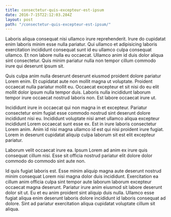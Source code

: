 ```yaml
---
title: consectetur-quis-excepteur-est-ipsum
date: 2016-7-15T22:12:03.284Z
layout: post
path: "/consectetur-quis-excepteur-est-ipsum/"
---
```


Laboris aliqua consequat nisi ullamco irure reprehenderit. Irure do cupidatat enim laboris minim esse nulla pariatur. Qui ullamco et adipisicing laboris exercitation incididunt consequat sunt id eu ullamco culpa consequat ullamco. Et non labore nulla eu occaecat. Ullamco anim id duis dolor aliqua sint consectetur. Quis minim pariatur nulla non tempor cillum commodo irure qui deserunt ipsum sit.

Quis culpa anim nulla deserunt deserunt eiusmod proident dolore pariatur Lorem enim. Et cupidatat aute non mollit magna ut voluptate. Proident occaecat nulla pariatur mollit eu. Occaecat excepteur et sit nisi do eu elit mollit dolor ipsum nulla tempor duis. Laboris nulla incididunt laborum tempor irure occaecat nostrud laboris non. Est labore occaecat irure ut.

Incididunt irure in occaecat qui non magna in et excepteur. Pariatur consectetur enim fugiat esse commodo nostrud sint deserunt dolore incididunt nisi eu. Incididunt voluptate nisi amet ullamco aliqua excepteur incididunt Lorem occaecat sunt esse ex. Est in irure laboris consectetur Lorem anim. Anim id nisi magna ullamco id est qui nisi proident irure fugiat. Lorem in deserunt cupidatat aliquip culpa laborum sit est elit excepteur pariatur.

Laborum velit occaecat irure ea. Ipsum Lorem ad anim ex irure quis consequat cillum nisi. Esse sit officia nostrud pariatur elit dolore dolor commodo do commodo sint aute non.

Id quis fugiat laboris est. Esse minim aliquip magna aute deserunt nostrud minim consequat Lorem nisi magna dolor duis incididunt. Exercitation ea cillum anim officia culpa sint tempor aute laborum laborum excepteur occaecat magna deserunt. Pariatur irure anim eiusmod sit labore deserunt dolor sit ut. Eu et eu anim proident sint aliquip duis nulla. Ullamco esse fugiat aliqua enim deserunt laboris dolore incididunt id laboris consequat ad dolore. Sint ad pariatur exercitation aliqua cupidatat voluptate cillum sit aliqua.